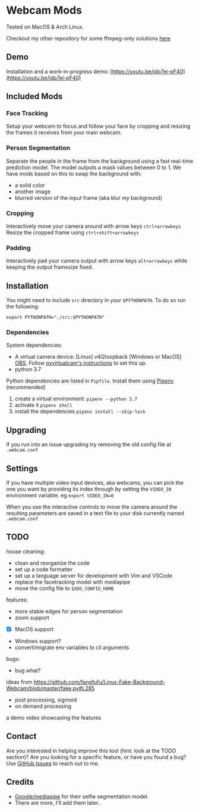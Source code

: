 # Webcam Mods

Tested on MacOS & Arch Linux.

Checkout my other repository for some ffmpeg-only solutions [here](https://github.com/hamidzr/scripts/tree/master/ffmpeg)

## Demo

Installation and a work-in-progress demo: [https://youtu.be/idp7ei-pF40](https://youtu.be/idp7ei-pF40)

## Included Mods

### Face Tracking

Setup your webcam to focus and follow your face by cropping and resizing the frames it receives from
your main webcam.

### Person Segmentation

Separate the people in the frame from the background using a fast real-time prediction model. The model
outputs a mask values between 0 to 1.
We have mods based on this to swap the background with:

- a solid color
- another image
- blurred version of the input frame (aka blur my background)

### Cropping

Interactively move your camera around with arrow keys `ctrl+arrowkeys`
Resize the cropped frame using `ctrl+shift+arrowkeys`

### Padding

Interactively pad your camera output with arrow keys `alt+arrowkeys` while keeping the output
framesize fixed.

## Installation

You might need to include `src` directory in your `$PYTHONPATH`. To do so run the following:

`export PYTHONPATH="./src:$PYTHONPATH"`

### Dependencies

System dependencies:

- A virtual camera device: [Linux] v4l2loopback [Windows or MacOS] [OBS](https://obsproject.com/).
Follow [pyvirtualcam's instructions](https://github.com/letmaik/pyvirtualcam#supported-virtual-cameras) to set this up.
- python 3.7

Python dependencies are listed in `Pipfile`. Install them using [Pipenv](https://pipenv-fork.readthedocs.io/en/latest/) (recommended)

1. create a virtual environment: `pipenv --python 3.7`
2. activate it `pipenv shell`
3. install the dependencies `pipenv install --skip-lock`


## Upgrading

If you run into an issue upgrading try removing the old config file at `.webcam.conf`

## Settings

If you have multiple video input devices, aka webcams, you can pick the one you want by providing its
index through by setting the `VIDEO_IN` environment variable. eg `export VIDEO_IN=0`

When you use the interactive controls to move the camera around the resulting parameters are saved in
a text file to your disk currently named `.webcam.conf`

## TODO

house cleaning:
- clean and reorganize the code
- set up a code formatter
- set up a language server for development with Vim and VSCode
- replace the facetracking model with mediapipe
- move the config file to `$XDG_CONFIG_HOME`

features:
- more stable edges for person segmentation
- zoom support
- [x] MacOS support
- Windows support?
- convert/migrate env variables to cli arguments

bugs:
- bug what?

ideas from https://github.com/fangfufu/Linux-Fake-Background-Webcam/blob/master/fake.py#L285
- post processing, sigmoid
- on demand processing

a demo video showcasing the features

## Contact

Are you interested in helping improve this tool (hint: look at the TODO section)?
Are you looking for a specific feature, or have you found a bug?
Use [GitHub Issues](https://github.com/hamidzr/webcam-mods/issues/new) to reach out to me.


## Credits

- [Google/mediapipe](https://github.com/google/mediapipe) for their selfie segmentation model.
- There are more, I'll add them later..
